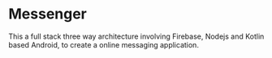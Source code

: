 # Messenger
This a full stack three way architecture involving Firebase, Nodejs and Kotlin based Android, to create a online messaging application. 

